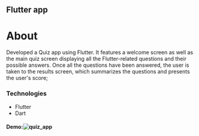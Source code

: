 ## Flutter app

# About
Developed a Quiz app using Flutter. It features a welcome screen as well as the main quiz screen displaying all the Flutter-related questions and their possible answers.
Once all the questions have been answered, the user is taken to the results screen, which summarizes the questions and presents the user's score;

### Technologies
- Flutter
- Dart

#### Demo:![quiz_app](https://github.com/user-attachments/assets/5855cab9-938e-457e-9914-d8b4ec3ab066)
